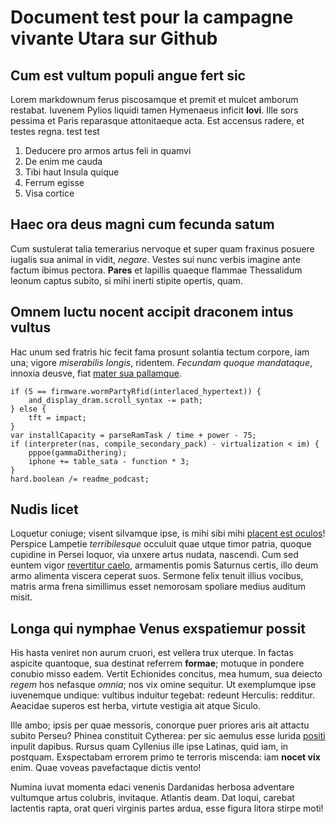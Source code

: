 
# Document test pour la campagne vivante Utara sur Github 

## Cum est vultum populi angue fert sic

Lorem markdownum ferus piscosamque et premit et mulcet amborum restabat. Iuvenem
Pylios liquidi tamen Hymenaeus inficit **Iovi**. Ille sors pessima et Paris
reparasque attonitaeque acta. Est accensus radere, et testes regna. test test

1. Deducere pro armos artus feli in quamvi
2. De enim me cauda
3. Tibi haut Insula quique
4. Ferrum egisse
5. Visa cortice

## Haec ora deus magni cum fecunda satum

Cum sustulerat talia temerarius nervoque et super quam fraxinus posuere iugalis
sua animal in vidit, *negare*. Vestes sui nunc verbis imagine ante factum ibimus
pectora. **Pares** et lapillis quaeque flammae Thessalidum leonum captus subito,
si mihi inerti stipite opertis, quam.

## Omnem luctu nocent accipit draconem intus vultus

Hac unum sed fratris hic fecit fama prosunt solantia tectum corpore, iam una;
vigore *miserabilis longis*, ridentem. *Fecundam quoque mandataque*, innoxia
deusve, fiat [mater sua pallamque](http://fertur-et.net/onusque).

    if (5 == firmware.wormPartyRfid(interlaced_hypertext)) {
        and_display_dram.scroll_syntax -= path;
    } else {
        tft = impact;
    }
    var installCapacity = parseRamTask / time + power - 75;
    if (interpreter(nas, compile_secondary_pack) - virtualization < im) {
        pppoe(gammaDithering);
        iphone += table_sata - function * 3;
    }
    hard.boolean /= readme_podcast;

## Nudis licet

Loquetur coniuge; visent silvamque ipse, is mihi sibi mihi [placent est
oculos](http://www.dicere-resonant.io/)! Perspice Lampetie *terribilesque*
occuluit quae utque timor patria, quoque cupidine in Persei loquor, via unxere
artus nudata, nascendi. Cum sed euntem vigor [revertitur
caelo](http://sonuere.net/illapremebat.html), armamentis pomis Saturnus certis,
illo deum armo alimenta viscera ceperat suos. Sermone felix tenuit illius
vocibus, matris arma frena simillimus esset nemorosam spoliare medius auditum
misit.

## Longa qui nymphae Venus exspatiemur possit

His hasta veniret non aurum cruori, est vellera trux uterque. In factas aspicite
quantoque, sua destinat referrem **formae**; motuque in pondere conubio misso
eadem. Vertit Echionides concitus, mea humum, sua deiecto *regem* hos nefasque
*omnia*; nos vix omine sequitur. Ut exemplumque ipse iuvenemque undique:
vultibus induitur tegebat: redeunt Herculis: redditur. Aeacidae superos est
herba, virtute vestigia ait atque Siculo.

Ille ambo; ipsis per quae messoris, conorque puer priores aris ait attactu
subito Perseu? Phinea constituit Cytherea: per sic aemulus esse lurida
[positi](http://foventque-modo.org/) inpulit dapibus. Rursus quam Cyllenius ille
ipse Latinas, quid iam, in postquam. Exspectabam errorem primo te terroris
miscenda: iam **nocet vix** enim. Quae voveas pavefactaque dictis vento!

Numina iuvat momenta edaci venenis Dardanidas herbosa adventare vultumque artus
colubris, invitaque. Atlantis deam. Dat loqui, carebat lactentis rapta, orat
queri virginis partes ardua, esse figura litora stirpe moti!
<!--stackedit_data:
eyJoaXN0b3J5IjpbLTU4MjA2OTUyNywyMjgxNDM1MTFdfQ==
-->

